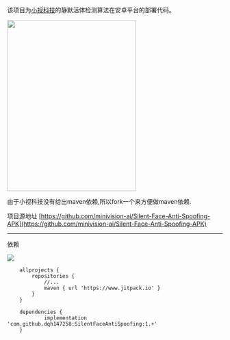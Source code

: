 该项目为[小视科技](https://www.minivision.cn/)的静默活体检测算法在安卓平台的部署代码。

<img src="https://github.com/minivision-ai/Silent-Face-Anti-Spoofing/blob/master/images/demo.gif" width="300" height="400"/>

由于小视科技没有给出maven依赖,所以fork一个来方便做maven依赖.

项目源地址
[https://github.com/minivision-ai/Silent-Face-Anti-Spoofing-APK](https://github.com/minivision-ai/Silent-Face-Anti-Spoofing-APK)

---

依赖

[![](https://www.jitpack.io/v/dqh147258/SilentFaceAntiSpoofing.svg)](https://www.jitpack.io/#dqh147258/SilentFaceAntiSpoofing)

```
	allprojects {
		repositories {
			//...
			maven { url 'https://www.jitpack.io' }
		}
	}
```

```
	dependencies {
	        implementation 'com.github.dqh147258:SilentFaceAntiSpoofing:1.+'
	}
```
